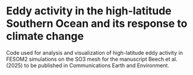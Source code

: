 # Eddy activity in the high-latitude Southern Ocean and its response to climate change
Code used for analysis and visualization of high-latitude eddy activity in FESOM2 simulations on the SO3 mesh for the manuscript Beech et al. (2025) to be published in Communications Earth and Environment. 

